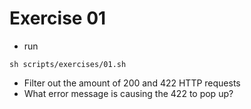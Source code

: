 # Exercise 01
* run 
```shell
sh scripts/exercises/01.sh
```
* Filter out the amount of 200 and 422 HTTP requests
* What error message is causing the 422 to pop up?